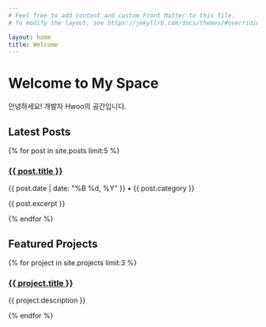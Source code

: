 ```yaml
---
# Feel free to add content and custom Front Matter to this file.
# To modify the layout, see https://jekyllrb.com/docs/themes/#overriding-theme-defaults

layout: home
title: Welcome
---
```


# Welcome to My Space

안녕하세요! 개발자 Hwoo의 공간입니다.

## Latest Posts

{% for post in site.posts limit:5 %}
<article class="post-card">
  <h3><a href="{{ post.url | relative_url }}">{{ post.title }}</a></h3>
  <p class="post-meta">{{ post.date | date: "%B %d, %Y" }} • {{ post.category }}</p>
  <p>{{ post.excerpt }}</p>
</article>
{% endfor %}

## Featured Projects

{% for project in site.projects limit:3 %}
<div class="project-card">
  <h3><a href="{{ project.url | relative_url }}">{{ project.title }}</a></h3>
  <p>{{ project.description }}</p>
</div>
{% endfor %}
